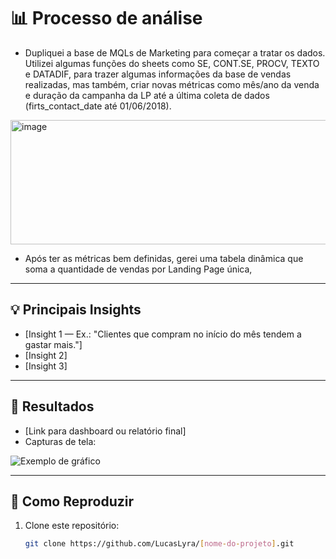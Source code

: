 <!--1. **Coleta de Dados** - Download feito
2. **Limpeza e Tratamento**
3. **Análise Exploratória**
4. **Visualizações**
5. **Insights e Conclusões**
6. **Recomendações (opcional)**
-->

# 📊 **Processo de análise**
- Dupliquei a base de MQLs de Marketing para começar a tratar os dados. Utilizei algumas funções do sheets como SE, CONT.SE, PROCV, TEXTO e DATADIF, para trazer algumas informações da base de vendas realizadas, mas também, criar novas métricas como mês/ano da venda e duração da campanha da LP até a última coleta de dados (firts_contact_date até 01/06/2018).

<img width="694" height="199" alt="image" src="https://github.com/user-attachments/assets/9dfcba5f-cb21-49b0-8cb6-7440869cffa7" /> <br>
- Após ter as métricas bem definidas, gerei uma tabela dinâmica que soma a quantidade de vendas por Landing Page única, 





---

## 💡 **Principais Insights**
- [Insight 1 — Ex.: "Clientes que compram no início do mês tendem a gastar mais."]
- [Insight 2]
- [Insight 3]

---

## 📌 **Resultados**
- [Link para dashboard ou relatório final]  
- Capturas de tela:
  
![Exemplo de gráfico](link_da_imagem)

---

## 🚀 **Como Reproduzir**
1. Clone este repositório:
   ```bash
   git clone https://github.com/LucasLyra/[nome-do-projeto].git
